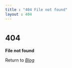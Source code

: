 ```yaml
---
title : "404 File not found"
layout : 404
---
```

# <font size="5em">404</font>

**File not found** 

Return to *[Blog](https://boszgtec.github.io/Blog/)*
